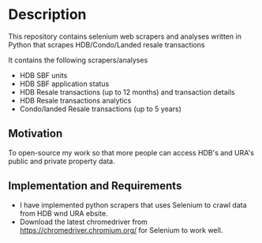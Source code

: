 # Description
This repository contains selenium web scrapers and analyses written in Python that scrapes HDB/Condo/Landed resale transactions

It contains the following scrapers/analyses
- HDB SBF units
- HDB SBF application status
- HDB Resale transactions (up to 12 months) and transaction details
- HDB Resale transactions analytics
- Condo/landed Resale transactions (up to 5 years)

## Motivation
To open-source my work so that more people can access HDB's and URA's public and private property data.

## Implementation and Requirements
- I have implemented python scrapers that uses Selenium to crawl data from HDB wnd URA ebsite.
- Download the latest chromedriver from https://chromedriver.chromium.org/ for Selenium to work well.
